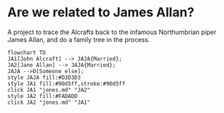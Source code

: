 # Are we related to James Allan?

A project to trace the Alcrafts back to the infamous Northumbrian piper James Allan, and do a family tree in the process.


``` mermaid
flowchart TD  
JA1[John Alcraft] --> JAJA{Married};
JA2[Jane Allan] --> JAJA{Married};  
JAJA -->D[Someone else];  
style JAJA fill:#D3D3D3
style JA1 fill:#90d5ff,stroke:#90d5ff
click JA1 "jones.md" "JA2"
style JA2 fill:#FADADD
click JA2 "jones.md" "JA1"


```
